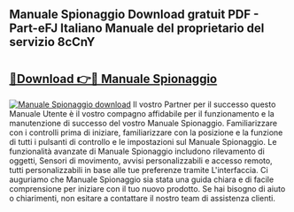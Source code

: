 ## Manuale Spionaggio Download gratuit PDF - Part-eFJ Italiano Manuale del proprietario del servizio 8cCnY

# <h2><a href="http://df9c049.blite.top/?on=Manuale+Spionaggio">🔗Download 👉🔴 Manuale Spionaggio</a></h2>

[![Manuale Spionaggio download](https://i.imgur.com/lujVjoI.png)](http://df9c049.blite.top/?on=Manuale+Spionaggio)
Il vostro Partner per il successo questo Manuale Utente è il vostro compagno affidabile per il funzionamento e la manutenzione di successo del vostro Manuale Spionaggio. Familiarizzare con i controlli prima di iniziare, familiarizzare con la posizione e la funzione di tutti i pulsanti di controllo e le impostazioni sul Manuale Spionaggio. Le funzionalità avanzate di Manuale Spionaggio includono rilevamento di oggetti, Sensori di movimento, avvisi personalizzabili e accesso remoto, tutti personalizzabili in base alle tue preferenze tramite L'interfaccia. Ci auguriamo che Manuale Spionaggio sia stata una guida chiara e di facile comprensione per iniziare con il tuo nuovo prodotto. Se hai bisogno di aiuto o chiarimenti, non esitare a contattare il nostro team di assistenza clienti.
